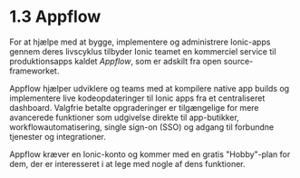 # 1.3 Appflow​
For at hjælpe med at bygge, implementere og administrere Ionic-apps gennem deres livscyklus tilbyder Ionic teamet en kommerciel service til produktionsapps kaldet *Appflow*, som er adskilt fra open source- frameworket.

Appflow hjælper udviklere og teams med at kompilere native app builds og implementere live kodeopdateringer til Ionic apps fra et centraliseret dashboard. Valgfrie betalte opgraderinger er tilgængelige for mere avancerede funktioner som udgivelse direkte til app-butikker, workflowautomatisering, single sign-on (SSO) og adgang til forbundne tjenester og integrationer.

Appflow kræver en Ionic-konto og kommer med en gratis "Hobby"-plan for dem, der er interesseret i at lege med nogle af dens funktioner.